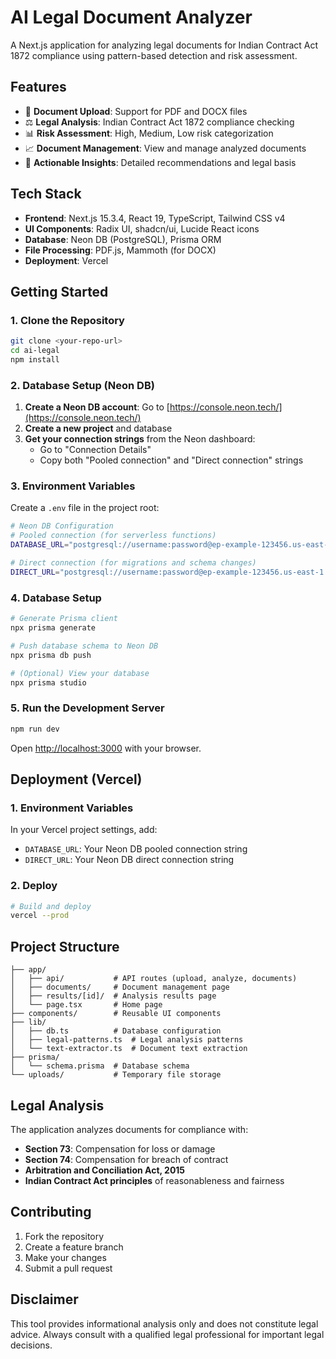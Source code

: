 # AI Legal Document Analyzer

A Next.js application for analyzing legal documents for Indian Contract Act 1872 compliance using pattern-based detection and risk assessment.

## Features

- 📄 **Document Upload**: Support for PDF and DOCX files
- ⚖️ **Legal Analysis**: Indian Contract Act 1872 compliance checking
- 📊 **Risk Assessment**: High, Medium, Low risk categorization
- 📈 **Document Management**: View and manage analyzed documents
- 🎯 **Actionable Insights**: Detailed recommendations and legal basis

## Tech Stack

- **Frontend**: Next.js 15.3.4, React 19, TypeScript, Tailwind CSS v4
- **UI Components**: Radix UI, shadcn/ui, Lucide React icons
- **Database**: Neon DB (PostgreSQL), Prisma ORM
- **File Processing**: PDF.js, Mammoth (for DOCX)
- **Deployment**: Vercel

## Getting Started

### 1. Clone the Repository
```bash
git clone <your-repo-url>
cd ai-legal
npm install
```

### 2. Database Setup (Neon DB)

1. **Create a Neon DB account**: Go to [https://console.neon.tech/](https://console.neon.tech/)
2. **Create a new project** and database
3. **Get your connection strings** from the Neon dashboard:
   - Go to "Connection Details"
   - Copy both "Pooled connection" and "Direct connection" strings

### 3. Environment Variables

Create a `.env` file in the project root:

```bash
# Neon DB Configuration
# Pooled connection (for serverless functions)
DATABASE_URL="postgresql://username:password@ep-example-123456.us-east-1.aws.neon.tech/neondb?sslmode=require&pgbouncer=true&connect_timeout=10"

# Direct connection (for migrations and schema changes)
DIRECT_URL="postgresql://username:password@ep-example-123456.us-east-1.aws.neon.tech/neondb?sslmode=require&connect_timeout=10"
```

### 4. Database Setup

```bash
# Generate Prisma client
npx prisma generate

# Push database schema to Neon DB
npx prisma db push

# (Optional) View your database
npx prisma studio
```

### 5. Run the Development Server

```bash
npm run dev
```

Open [http://localhost:3000](http://localhost:3000) with your browser.

## Deployment (Vercel)

### 1. Environment Variables
In your Vercel project settings, add:
- `DATABASE_URL`: Your Neon DB pooled connection string
- `DIRECT_URL`: Your Neon DB direct connection string

### 2. Deploy
```bash
# Build and deploy
vercel --prod
```

## Project Structure

```
├── app/
│   ├── api/           # API routes (upload, analyze, documents)
│   ├── documents/     # Document management page
│   ├── results/[id]/  # Analysis results page
│   └── page.tsx       # Home page
├── components/        # Reusable UI components
├── lib/
│   ├── db.ts          # Database configuration
│   ├── legal-patterns.ts  # Legal analysis patterns
│   └── text-extractor.ts  # Document text extraction
├── prisma/
│   └── schema.prisma  # Database schema
└── uploads/           # Temporary file storage
```

## Legal Analysis

The application analyzes documents for compliance with:
- **Section 73**: Compensation for loss or damage
- **Section 74**: Compensation for breach of contract
- **Arbitration and Conciliation Act, 2015**
- **Indian Contract Act principles** of reasonableness and fairness

## Contributing

1. Fork the repository
2. Create a feature branch
3. Make your changes
4. Submit a pull request

## Disclaimer

This tool provides informational analysis only and does not constitute legal advice. Always consult with a qualified legal professional for important legal decisions.

